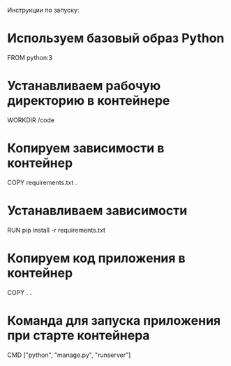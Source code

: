 Инструкции по запуску:



# Используем базовый образ Python
FROM python:3

# Устанавливаем рабочую директорию в контейнере
WORKDIR /code

# Копируем зависимости в контейнер
COPY requirements.txt .

# Устанавливаем зависимости
RUN pip install -r requirements.txt

# Копируем код приложения в контейнер
COPY . .

# Команда для запуска приложения при старте контейнера
CMD ["python", "manage.py", "runserver"]